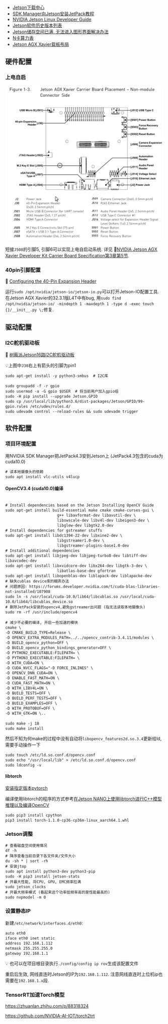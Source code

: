 - [Jetson下载中心](https://developer.nvidia.com/zh-cn/embedded/downloads)
- [SDK Manager向Jetson安装JetPack教程](https://docs.nvidia.com/sdk-manager/install-with-sdkm-jetson/index.html)
- [NVIDIA Jetson Linux Developer Guide](https://docs.nvidia.com/jetson/l4t/index.html)
- [Jetson软件历史版本列表](https://docs.nvidia.com/jetson/archives/index.html)
- [Jetson储存空间已满, 无法进入图形界面解决办法](https://blog.csdn.net/abc869788668/article/details/78289716?utm_medium=distribute.pc_relevant_t0.none-task-blog-2%7Edefault%7EBlogCommendFromMachineLearnPai2%7Edefault-1.control&dist_request_id=1328760.1863.16171900380303395&depth_1-utm_source=distribute.pc_relevant_t0.none-task-blog-2%7Edefault%7EBlogCommendFromMachineLearnPai2%7Edefault-1.control)
- [N卡算力表](https://developer.nvidia.com/cuda-gpus#compute)
- [Jetson AGX Xavier载板布局](https://docs.nvidia.com/jetson/l4t/Tegra%20Linux%20Driver%20Package%20Development%20Guide/hw_setup.html#wwpID0E0NP0HA)

## 硬件配置

### 上电自启

![image-20210619175823942](Jetson配置/J508位置.png)

短接`J508`的引脚5, 引脚6可以实现上电自启动系统. 详见 📑[NVIDIA Jetson AGX Xavier Developer Kit Carrier Board Specification第3章第5节](./Jetson_AGX_Xavier_Developer_Kit_Carrier_Board_Specification_SP-09778-001_v2.1.pdf#%5B%7B%22num%22%3A289%2C%22gen%22%3A0%7D%2C%7B%22name%22%3A%22XYZ%22%7D%2C81%2C720%2C0%5D).

### 40pin引脚配置

📑 [Configuring the 40-Pin Expansion Header](https://docs.nvidia.com/jetson/l4t/Tegra%20Linux%20Driver%20Package%20Development%20Guide/hw_setup_jetson_io.html#)

运行`sudo /opt/nvidia/jetson-io/jetson-io.py`可以打开Jetson-IO配置工具. 在Jetson AGX Xavier的32.3.1版L4T中有bug, 用`sudo find /opt/nvidia/jetson-io/ -mindepth 1 -maxdepth 1 -type d -exec touch {}/__init__.py \;`修复.

## 驱动配置

### I2C舵机驱动板

📑 [树莓派Jetson16路I2C舵机驱动板](树莓派Jetson16路I2C舵机驱动板.md)

💡上图中`J30`右上有箭头的引脚为pin1

```shell
sudo apt-get install -y python3-smbus  # I2C库

sudo groupadd -f -r gpio
sudo usermod -a -G gpio $USER  # 将当前用户加入gpio组
sudo -H pip install --upgrade Jetson.GPIO
sudo cp /usr/local/lib/python3.6/dist-packages/Jetson/GPIO/99-gpio.rules /etc/udev/rules.d/
sudo udevadm control --reload-rules && sudo udevadm trigger
```

## 软件配置

### 项目环境配置

用NVIDIA SDK Manager把JetPack4.3安到Jetson上 (JetPack4.3包含的cuda为cuda10.0)

```shell
# 读本地摄像头的依赖
sudo apt install vlc-utils v4lucp
```

#### OpenCV3.4 (cuda10.0)编译

```shell

# Install dependencies based on the Jetson Installing OpenCV Guide
sudo apt-get install build-essential make cmake cmake-curses-gui \
                       g++ libavformat-dev libavutil-dev \
                       libswscale-dev libv4l-dev libeigen3-dev \
                       libglew-dev libgtk2.0-dev
# Install dependencies for gstreamer stuffs
sudo apt-get install libdc1394-22-dev libxine2-dev \
                       libgstreamer1.0-dev \
                       libgstreamer-plugins-base1.0-dev
# Install additional dependencies
sudo apt-get install libjpeg-dev libjpeg-turbo8-dev libtiff-dev libavcodec-dev
sudo apt-get install libxvidcore-dev libx264-dev libgtk-3-dev \
                       libatlas-base-dev gfortran
sudo apt-get install libopenblas-dev liblapack-dev liblapacke-dev
# 缺失cublas device库的糊弄办法
# 问题原因: https://forums.developer.nvidia.com/t/cuda-blas-libraries-not-installed/107908
sudo ln -s /usr/local/cuda-10.0/lib64/libcublas.so /usr/local/cuda-10.0/lib64/libcublas_device.so
# 删除JetPack安装的opencv4,避免gstreamer出问题 (指无法读取本地摄像头)
sudo rm -rf /usr/include/opencv4

# 减少不必要的编译, 开启一些加速的模块
cmake \
-D CMAKE_BUILD_TYPE=Release \
-D OPENCV_EXTRA_MODULES_PATH=../../opencv_contrib-3.4.11/modules \
-D BUILD_opencv_python=OFF \
-D BUILD_opencv_python_bindings_generator=OFF \
-D PYTHON2_EXECUTABLE:FILEPATH= \
-D PYTHON3_EXECUTABLE:FILEPATH= \
-D WITH_CUDA=ON \
-D CUDA_NVCC_FLAGS="-D FORCE_INLINES" \
-D OPENCV_DNN_CUDA=ON \
-D ENABLE_FAST_MATH=ON \
-D CUDA_FAST_MATH=ON \
-D WITH_LIBV4L=ON \
-D BUILD_TESTS=OFF \
-D BUILD_PERF_TESTS=OFF \
-D BUILD_EXAMPLES=OFF \
-D WITH_PROTOBUF=OFF \
-D WITH_GTK=ON \..

sudo make -j 18
sudo make install
```

然后不知为何make的过程中没有自动将`libopencv_features2d.so.3.4`更新给ld, 需要手动操作一下

```shell
sudo touch /etc/ld.so.conf.d/opencv.conf
sudo echo "/usr/local/lib" > /etc/ld.so.conf.d/opencv.conf
sudo ldconfig -v
```

#### libtorch

[安装指定版本pytorch](https://forums.developer.nvidia.com/t/pytorch-for-jetson-version-1-8-0-now-available/72048)

编译使用libtorch的程序的方式参考[在Jetson NANO上使用libtorch进行C++模型推理以及编译OpenCV](https://blog.csdn.net/qizhen816/article/details/103566646)

```shell
sudo pip3 install cpython
pip3 install torch-1.1.0-cp36-cp36m-linux_aarch64.1.whl
```



### Jetson调整

```shell
# 查看磁盘空间使用情况
df -h
# 降序查看当前目录下各文件夹/文件大小
du -sh * | sort -rh
# 安装jtop
sudo apt install python3-dev python3-pip
sudo -H pip3 install jetson-stats
# 开最大性能, 将CPU, GPU, EMC频率拉满
sudo jetson_clocks
# 开最大频率模式 (看起来这个功率低频率高的是性能最高的)
sudo nvpmodel -m 0
```

### 设置静态IP

新建`/etc/network/interfaces.d/eth0`:
```shell
auto eth0
iface eth0 inet static
address 192.168.1.112
netmask 255.255.255.0
gateway 192.168.1.1
```

💡 也可以在项目根目录执行`./config/config ip rov`生成该配置文件

重启后生效, 网线直连时Jetson的IP为`192.168.1.112`. 注意网线直连时上位机ip也需要在`192.168.1.x`段.

### TensorRT加速Torch模型

https://zhuanlan.zhihu.com/p/88318324

https://github.com/NVIDIA-AI-IOT/torch2trt
